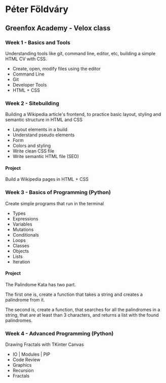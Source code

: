 # Péter Földváry
## Greenfox Academy - Velox class

### Week 1 - Basics and Tools
Understanding tools like git, command line, editor, etc, building a simple HTML CV with CSS.

* Create, open, modify files using the editor
* Command Line
* Git
* Developer Tools
* HTML + CSS

### Week 2 - Sitebuilding
Building a Wikipedia article's frontend, to practice basic layout, styling and semantic structure in HTML and CSS

* Layout elements in a build
* Understand pseudo elements
* Form
* Colors and styling
* Write clean CSS file
* Write semantic HTML file (SEO)

#### Project
Build a Wikipedia pages in HTML + CSS

### Week 3 - Basics of Programming (Python)
Create simple programs that run in the terminal

* Types
* Expressions
* Variables
* Mutations
* Conditionals
* Loops
* Classes
* Objects
* Lists
* Iteration

#### Project
The Palindome Kata has two part.

The first one is, create a function that takes a string and creates a palindrome from it.

The second is, create a function, that searches for all the palindromes in a string, that are at least than 3 characters, and returns a list with the found palindromes.

### Week 4 - Advanced Programming (Python)
Drawing Fractals with TKinter Canvas

* IO | Modules | PIP
* Code Review
* Graphics
* Recursion
* Fractals
